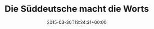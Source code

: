 ---
retweeted: false
source: <a href="http://twitter.com" rel="nofollow">Twitter Web Client</a>
entities:
  user_mentions: []
  urls: []
  symbols: []
  media:
  - expanded_url: https://twitter.com/bascht/status/582609366471327744/photo/1
    indices:
    - '73'
    - '95'
    url: http://t.co/a2KlOcNO2e
    media_url: http://pbs.twimg.com/media/CBXYIZpWUAAjSuJ.png
    id_str: '582609365649215488'
    id: '582609365649215488'
    media_url_https: https://pbs.twimg.com/media/CBXYIZpWUAAjSuJ.png
    sizes:
      small:
        w: '579'
        h: '150'
        resize: fit
      large:
        w: '579'
        h: '150'
        resize: fit
      medium:
        w: '579'
        h: '150'
        resize: fit
      thumb:
        w: '150'
        h: '150'
        resize: crop
    type: photo
    display_url: pic.twitter.com/a2KlOcNO2e
  hashtags: []
display_text_range:
- '0'
- '95'
favorite_count: '4'
id_str: '582609366471327744'
truncated: false
retweet_count: '0'
id: '582609366471327744'
possibly_sensitive: false
created_at: Mon Mar 30 18:24:31 +0000 2015
favorited: false
full_text: Die Süddeutsche macht die Wortspielkasse schon für die ganze Woche voll.
lang: de
extended_entities:
  media:
  - expanded_url: https://twitter.com/bascht/status/582609366471327744/photo/1
    indices:
    - '73'
    - '95'
    url: http://t.co/a2KlOcNO2e
    media_url: http://pbs.twimg.com/media/CBXYIZpWUAAjSuJ.png
    id_str: '582609365649215488'
    id: '582609365649215488'
    media_url_https: https://pbs.twimg.com/media/CBXYIZpWUAAjSuJ.png
    sizes:
      small:
        w: '579'
        h: '150'
        resize: fit
      large:
        w: '579'
        h: '150'
        resize: fit
      medium:
        w: '579'
        h: '150'
        resize: fit
      thumb:
        w: '150'
        h: '150'
        resize: crop
    type: photo
    display_url: pic.twitter.com/a2KlOcNO2e
tags:
- pesos:twitter
date: '2015-03-30T18:24:31+00:00'
src: https://twitter.com/bascht/status/582609366471327744
original_url: https://twitter.com/bascht/status/582609366471327744
type: twitter_tweet
media_url: https://img.bascht.com/twitter/pbs.twimg.com/media/CBXYIZpWUAAjSuJ.png
text: Die Süddeutsche macht die Wortspielkasse schon für die ganze Woche voll.
title: Die Süddeutsche macht die Worts

---